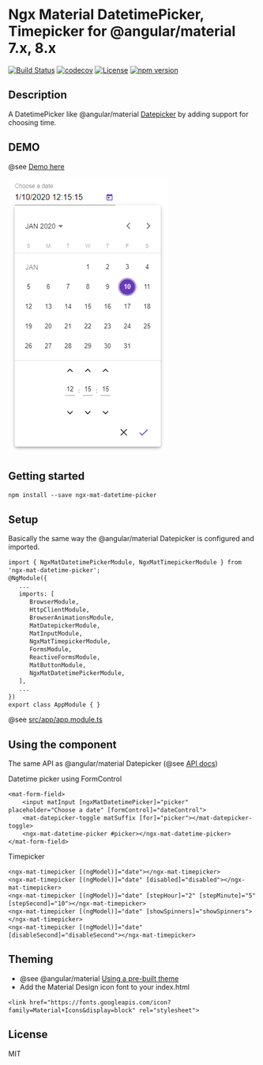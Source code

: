 # Ngx Material DatetimePicker, Timepicker for @angular/material 7.x, 8.x

[![Build Status](https://travis-ci.com/h2qutc/ngx-mat-datetime-picker.svg?branch=master)](https://travis-ci.com/h2qutc/ngx-mat-datetime-picker)
[![codecov](https://codecov.io/gh/h2qutc/ngx-mat-datetime-picker/branch/master/graph/badge.svg)](https://codecov.io/gh/h2qutc/ngx-mat-datetime-picker)
[![License](https://img.shields.io/npm/l/ngx-mat-datetime-picker.svg)](https://www.npmjs.com/package/ngx-mat-datetime-picker)
[![npm version](https://badge.fury.io/js/ngx-mat-datetime-picker.svg)](https://badge.fury.io/for/js/ngx-mat-datetime-picker)

## Description

A DatetimePicker like @angular/material [Datepicker](https://material.angular.io/components/datepicker/overview) by adding support for choosing time.

## DEMO
@see [Demo here](https://stackblitz.com/edit/demo-ngx-mat-datetime-picker)

![Alt Text](demo.png)

## Getting started
```
npm install --save ngx-mat-datetime-picker
```

## Setup
Basically the same way the @angular/material Datepicker is configured and imported.

```
import { NgxMatDatetimePickerModule, NgxMatTimepickerModule } from 'ngx-mat-datetime-picker';
@NgModule({
   ...
   imports: [
      BrowserModule,
      HttpClientModule,
      BrowserAnimationsModule,
      MatDatepickerModule,
      MatInputModule,
      NgxMatTimepickerModule,
      FormsModule,
      ReactiveFormsModule,
      MatButtonModule,
      NgxMatDatetimePickerModule,
   ],
   ...
})
export class AppModule { }
```
@see [src/app/app.module.ts](src/app/app.module.ts)

## Using the component

The same API as @angular/material Datepicker (@see [API docs](https://material.angular.io/components/datepicker/api))

Datetime picker using FormControl

```
<mat-form-field>
    <input matInput [ngxMatDatetimePicker]="picker" placeholder="Choose a date" [formControl]="dateControl">
    <mat-datepicker-toggle matSuffix [for]="picker"></mat-datepicker-toggle>
    <ngx-mat-datetime-picker #picker></ngx-mat-datetime-picker>
</mat-form-field>
```

Timepicker

```
<ngx-mat-timepicker [(ngModel)]="date"></ngx-mat-timepicker>
<ngx-mat-timepicker [(ngModel)]="date" [disabled]="disabled"></ngx-mat-timepicker>
<ngx-mat-timepicker [(ngModel)]="date" [stepHour]="2" [stepMinute]="5" [stepSecond]="10"></ngx-mat-timepicker>
<ngx-mat-timepicker [(ngModel)]="date" [showSpinners]="showSpinners"></ngx-mat-timepicker>
<ngx-mat-timepicker [(ngModel)]="date" [disableSecond]="disableSecond"></ngx-mat-timepicker>
```

## Theming
- @see @angular/material [Using a pre-built theme](https://material.angular.io/guide/theming#using-a-pre-built-theme)
- Add the Material Design icon font to your index.html
```
<link href="https://fonts.googleapis.com/icon?family=Material+Icons&display=block" rel="stylesheet">
```

## License
MIT
